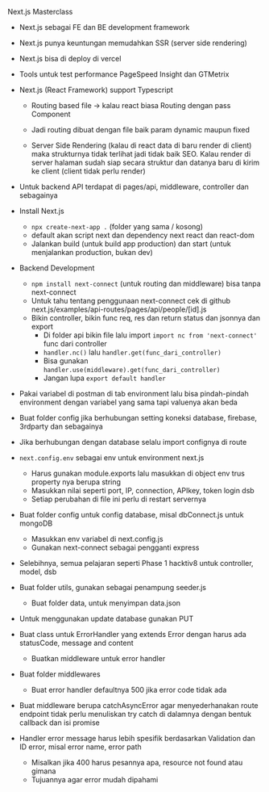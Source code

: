 Next.js Masterclass

- Next.js sebagai FE dan BE development framework

- Next.js punya keuntungan memudahkan SSR (server side rendering)

- Next.js bisa di deploy di vercel

- Tools untuk test performance PageSpeed Insight dan GTMetrix

- Next.js (React Framework) support Typescript

  - Routing based file -> kalau react biasa Routing dengan pass Component

  - Jadi routing dibuat dengan file baik param dynamic maupun fixed

  - Server Side Rendering (kalau di react data di baru render di client) maka strukturnya tidak terlihat jadi tidak baik SEO. Kalau render di server halaman sudah siap secara struktur dan datanya baru di kirim ke client (client tidak perlu render)

- Untuk backend API terdapat di pages/api, middleware, controller dan sebagainya

- Install Next.js

  - `npx create-next-app .` (folder yang sama / kosong)
  - default akan script next dan dependency next react dan react-dom
  - Jalankan build (untuk build app production) dan start (untuk menjalankan production, bukan dev)

- Backend Development

  - `npm install next-connect` (untuk routing dan middleware) bisa tanpa next-connect
  - Untuk tahu tentang penggunaan next-connect cek di github next.js/examples/api-routes/pages/api/people/[id].js
  - Bikin controller, bikin func req, res dan return status dan jsonnya dan export
    - Di folder api bikin file lalu import `import nc from 'next-connect'` func dari controller
    - `handler.nc()` lalu `handler.get(func_dari_controller)`
    - Bisa gunakan `handler.use(middleware).get(func_dari_controller)`
    - Jangan lupa `export default handler`

- Pakai variabel di postman di tab environment lalu bisa pindah-pindah environment dengan variabel yang sama tapi valuenya akan beda

- Buat folder config jika berhubungan setting koneksi database, firebase, 3rdparty dan sebagainya

- Jika berhubungan dengan database selalu import confignya di route

- `next.config.env` sebagai env untuk environment next.js

  - Harus gunakan module.exports lalu masukkan di object env trus property nya berupa string
  - Masukkan nilai seperti port, IP, connection, APIkey, token login dsb
  - Setiap perubahan di file ini perlu di restart servernya

- Buat folder config untuk config database, misal dbConnect.js untuk mongoDB

  - Masukkan env variabel di next.config.js
  - Gunakan next-connect sebagai pengganti express

- Selebihnya, semua pelajaran seperti Phase 1 hacktiv8 untuk controller, model, dsb

- Buat folder utils, gunakan sebagai penampung seeder.js

  - Buat folder data, untuk menyimpan data.json

- Untuk menggunakan update database gunakan PUT

- Buat class untuk ErrorHandler yang extends Error dengan harus ada statusCode, message and content

  - Buatkan middleware untuk error handler

- Buat folder middlewares

  - Buat error handler defaultnya 500 jika error code tidak ada

- Buat middleware berupa catchAsyncError agar menyederhanakan route endpoint tidak perlu menuliskan try catch di dalamnya dengan bentuk callback dan isi promise

- Handler error message harus lebih spesifik berdasarkan Validation dan ID error, misal error name, error path
  - Misalkan jika 400 harus pesannya apa, resource not found atau gimana
  - Tujuannya agar error mudah dipahami
